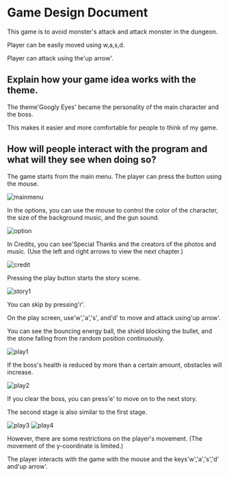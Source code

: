 Game Design Document
====================

This game is to avoid monster's attack and attack monster in the dungeon.

Player can be easily moved using w,a,s,d.

Player can attack using the'up arrow'.

Explain how your game idea works with the theme.
------------------------------------------------
The theme'Googly Eyes' became the personality of the main character and the boss.

This makes it easier and more comfortable for people to think of my game.

How will people interact with the program and what will they see when doing so?
-------------------------------------------------------------------------------
The game starts from the main menu.
The player can press the button using the mouse.

![mainmenu](https://user-images.githubusercontent.com/65064814/86880493-bef78800-c127-11ea-95f5-30e70c4f8c52.PNG)

In the options, you can use the mouse to control the color of the character, the size of the background music, and the gun sound.

![option](https://user-images.githubusercontent.com/65064814/86880497-c028b500-c127-11ea-88a2-4eedd2a7436e.PNG)

In Credits, you can see'Special Thanks and the creators of the photos and music.
(Use the left and right arrows to view the next chapter.)

![credit](https://user-images.githubusercontent.com/65064814/86880499-c0c14b80-c127-11ea-9e4d-fc1a4a8299fb.PNG)

Pressing the play button starts the story scene.

![story1](https://user-images.githubusercontent.com/65064814/86880530-cc147700-c127-11ea-99c3-68462752ccd0.png)

You can skip by pressing'r'.

On the play screen, use'w','a','s', and'd' to move and attack using'up arrow'.

You can see the bouncing energy ball, the shield blocking the bullet, and the stone falling from the random position continuously.

![play1](https://user-images.githubusercontent.com/65064814/86880501-c0c14b80-c127-11ea-8bea-6e43f0700364.PNG)

If the boss's health is reduced by more than a certain amount, obstacles will increase.

![play2](https://user-images.githubusercontent.com/65064814/86880502-c159e200-c127-11ea-8107-7abf3e9c6a4d.PNG)

If you clear the boss, you can press'e' to move on to the next story.

The second stage is also similar to the first stage.

![play3](https://user-images.githubusercontent.com/65064814/86880503-c1f27880-c127-11ea-8238-e3f1d600b246.PNG)
![play4](https://user-images.githubusercontent.com/65064814/86880506-c28b0f00-c127-11ea-977c-6f4ffbd87364.PNG)

However, there are some restrictions on the player's movement.
(The movement of the y-coordinate is limited.)

The player interacts with the game with the mouse and the keys'w','a','s','d' and'up arrow'.
